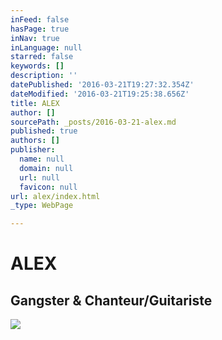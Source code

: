 ```yaml
---
inFeed: false
hasPage: true
inNav: true
inLanguage: null
starred: false
keywords: []
description: ''
datePublished: '2016-03-21T19:27:32.354Z'
dateModified: '2016-03-21T19:25:38.656Z'
title: ALEX
author: []
sourcePath: _posts/2016-03-21-alex.md
published: true
authors: []
publisher:
  name: null
  domain: null
  url: null
  favicon: null
url: alex/index.html
_type: WebPage

---
```

# ALEX

## Gangster & Chanteur/Guitariste
![](https://s3-us-west-2.amazonaws.com/the-grid-img/p/7c1ff7d066162af53ef34c9bbbb7105c8fb8ce95.jpg)